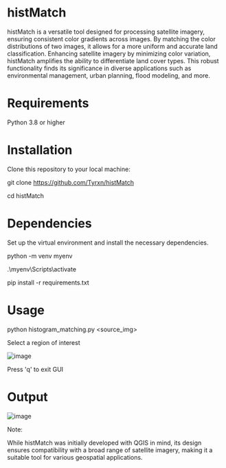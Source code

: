 # histMatch

histMatch is a versatile tool designed for processing satellite imagery, ensuring consistent color gradients across images. By matching the color distributions of two images, it allows for a more uniform and accurate land classification. Enhancing satellite imagery by minimizing color variation, histMatch amplifies the ability to differentiate land cover types. This robust functionality finds its significance in diverse applications such as environmental management, urban planning, flood modeling, and more.

# Requirements
Python 3.8 or higher

# Installation
Clone this repository to your local machine:

git clone https://github.com/Tyrxn/histMatch

cd histMatch

# Dependencies
Set up the virtual environment and install the necessary dependencies.

python -m venv myenv

.\myenv\Scripts\activate

pip install -r requirements.txt

# Usage
python histogram_matching.py <source_img>

Select a region of interest

![image](https://github.com/Tyrxn/histMatch/assets/106474487/a26efdc5-5dfc-4c71-b8d0-f3872d618cfa)


Press 'q' to exit GUI

# Output
![image](https://github.com/Tyrxn/histMatch/assets/106474487/6b2f0aac-e402-41fa-b2ec-8cfb24271101)



Note:

While histMatch was initially developed with QGIS in mind, its design ensures compatibility with a broad range of satellite imagery, making it a suitable tool for various geospatial applications.
